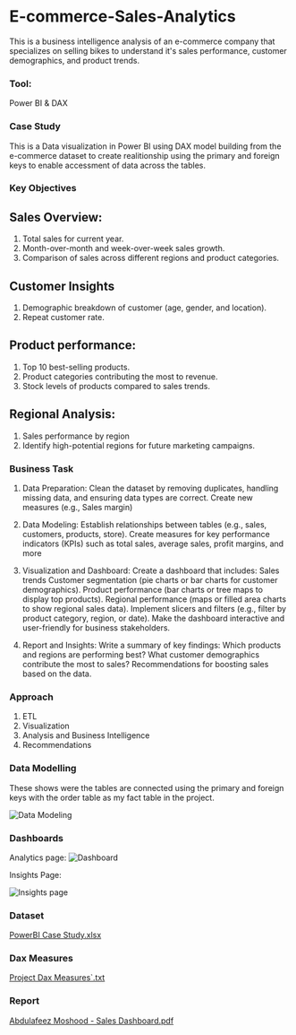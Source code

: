 # E-commerce-Sales-Analytics
This is a business intelligence analysis of an e-commerce company that specializes on selling bikes to understand it's sales performance, customer demographics, and product trends. 

### Tool: 
Power BI & DAX 

### Case Study 

This is a Data visualization in Power BI using DAX model building from the e-commerce dataset to create realitionship using the primary and foreign keys to enable accessment of data across the tables.

### Key Objectives  

## Sales Overview:
1. Total sales for current year.
2. Month-over-month and week-over-week sales growth.
3. Comparison of sales across different regions and product categories.
## Customer Insights
1. Demographic breakdown of customer (age, gender, and location).
2. Repeat customer rate.
## Product performance:
1. Top 10 best-selling products.
2. Product categories contributing the most to revenue.
3. Stock levels of products compared to sales trends. 
## Regional Analysis:
1. Sales performance by region
2. Identify high-potential regions for future marketing campaigns. 

### Business Task
1. Data Preparation:
Clean the dataset by removing duplicates, handling missing data, and ensuring data
types are correct.
Create new measures (e.g., Sales margin)

2. Data Modeling:
Establish relationships between tables (e.g., sales, customers, products, store).
Create measures for key performance indicators (KPIs) such as total sales, average
sales, profit margins, and more

3. Visualization and Dashboard:
Create a dashboard that includes:
Sales trends
Customer segmentation (pie charts or bar charts for customer demographics).
Product performance (bar charts or tree maps to display top products).
Regional performance (maps or filled area charts to show regional sales data).
Implement slicers and filters (e.g., filter by product category, region, or date).
Make the dashboard interactive and user-friendly for business stakeholders.

4. Report and Insights:
Write a summary of key findings:
Which products and regions are performing best?
What customer demographics contribute the most to sales?
Recommendations for boosting sales based on the data.

### Approach
1. ETL
2. Visualization
3. Analysis and Business Intelligence
4. Recommendations

### Data Modelling
These shows were the tables are connected using the primary and foreign keys with the order table as my fact table in the project. 

![Data Modeling](https://github.com/user-attachments/assets/014710a1-23bf-4585-a967-5a8a77243280)

### Dashboards 
Analytics page:
![Dashboard](https://github.com/user-attachments/assets/72f5f8d1-61af-4b8c-bba5-fa0034be4fb5)

Insights Page:

![Insights page](https://github.com/user-attachments/assets/d32f54f4-985b-4ee8-8ada-dd7f59faeb4d)

### Dataset
[PowerBI Case Study.xlsx](https://github.com/user-attachments/files/17399752/PowerBI.Case.Study.xlsx)

### Dax Measures 

[Project Dax Measures`.txt](https://github.com/user-attachments/files/17411304/Project.Dax.Measures.txt)


### Report
[Abdulafeez Moshood - Sales Dashboard.pdf](https://github.com/user-attachments/files/17400130/Abdulafeez.Moshood.-.Sales.Dashboard.pdf)




